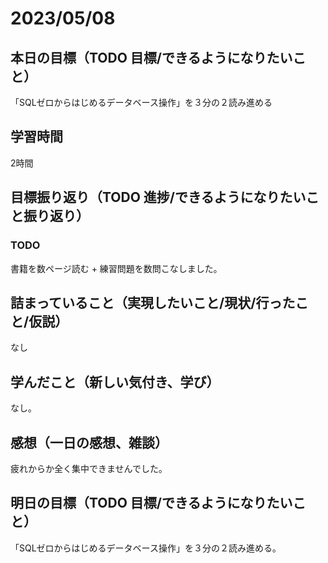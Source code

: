 # 2023/05/08
## 本日の目標（TODO 目標/できるようになりたいこと）
「SQLゼロからはじめるデータベース操作」を３分の２読み進める
## 学習時間
2時間
## 目標振り返り（TODO 進捗/できるようになりたいこと振り返り）
### TODO
書籍を数ページ読む + 練習問題を数問こなしました｡
## 詰まっていること（実現したいこと/現状/行ったこと/仮説）
なし
## 学んだこと（新しい気付き、学び）
なし｡
## 感想（一日の感想、雑談）
疲れからか全く集中できませんでした｡
## 明日の目標（TODO 目標/できるようになりたいこと）
「SQLゼロからはじめるデータベース操作」を３分の２読み進める｡